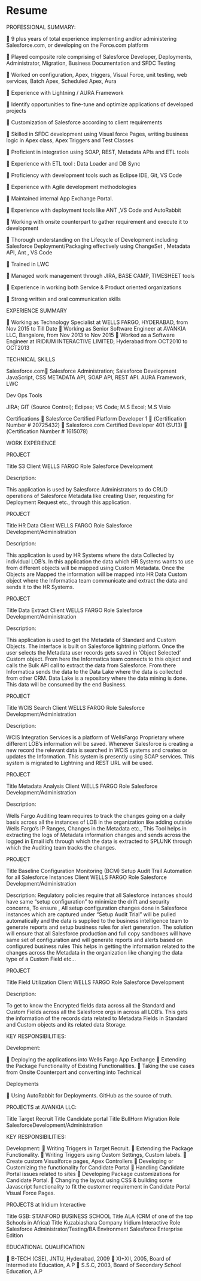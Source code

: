 # Resume

PROFESSIONAL SUMMARY:

	9 plus years of total experience implementing and/or administering Salesforce.com, or developing on the Force.com platform

	Played  composite role comprising of Salesforce Developer, Deployments, Administrator, Migration, Business Documentation and SFDC Testing

	Worked on configuration, Apex, triggers, Visual Force, unit testing, web services, Batch Apex, Scheduled Apex, Aura

	Experience with Lightning / AURA Framework

	Identify opportunities to fine-tune and optimize applications of developed projects

	Customization of Salesforce according to client requirements

	Skilled in SFDC development using Visual force Pages, writing business logic in Apex class, Apex Triggers and Test Classes

	Proficient in integration using SOAP, REST, Metadata APIs and ETL tools

	Experience with ETL tool : Data Loader and DB Sync

	Proficiency with development tools such as Eclipse IDE, Git, VS Code

	Experience with Agile development methodologies

	Maintained internal App Exchange Portal. 

	Experience with deployment tools like ANT ,VS Code and AutoRabbit

	Working with onsite counterpart to gather requirement and execute it to development

	Thorough understanding on the Lifecycle of Development including Salesforce Deployment/Packaging effectively using ChangeSet , 		Metadata API, Ant , VS Code

	Trained in LWC	

	Managed work management through JIRA, BASE CAMP, TIMESHEET tools

	Experience in working both Service & Product oriented organizations

	Strong written and oral communication skills




EXPERIENCE SUMMARY

	Working as Technology Specialist at WELLS FARGO, HYDERABAD, from Nov 2015 to Till Date
	Working as Senior Software Engineer at AVANKIA LLC, Bangalore, from Nov 2013 to Nov 2015
	Worked as a Software Engineer at IRIDIUM INTERACTIVE LIMITED, 
	Hyderabad from OCT2010 to OCT2013




TECHNICAL SKILLS

Salesforce.com	Salesforce	Administration; 
Salesforce Development 
JavaScript, CSS
METADATA API, SOAP API, REST API.
AURA Framework, LWC

Dev Ops Tools 

JIRA; GIT (Source Control); Eclipse; VS Code; M.S Excel; M.S Visio



Certifications
	Salesforce Certified Platform Developer 1  (Certification Number # 20725432)
	Salesforce.com Certified Developer 401 (SU13)  (Certification Number # 1615078)

		
WORK EXPERIENCE


PROJECT 

Title	S3
Client		WELLS FARGO
Role		Salesforce Development

Description:

This application is used by Salesforce Administrators to do CRUD operations of Salesforce Metadata like creating User, requesting for Deployment Request etc., through this application.


PROJECT 

Title	HR Data
Client		WELLS FARGO
Role		Salesforce Development/Administration

Description:

This application is used by HR Systems where the data Collected by individual LOB’s.
In this application the data which HR Systems wants to use from different objects will be mapped using Custom Metadata. Once the Objects are Mapped the information will be mapped into HR Data Custom object where the Informatica team communicate and extract the data and sends it to the HR Systems.


PROJECT 

Title	Data Extract
Client		WELLS FARGO
Role		Salesforce Development/Administration

Description:

This application is used to get the Metadata of Standard and Custom Objects.
The interface is built on Salesforce lightning platform. Once the user selects the Metadata user records gets saved in ‘Object Selected’ Custom object.
From here the Informatica team connects to this object and calls the Bulk API call to extract the data from Salesforce. From there Informatica sends the data to the Data Lake where the data is collected from other CRM. Data Lake is a repository where the data mining is done. This data will be consumed by the end Business.


PROJECT 

Title	WCIS Search
Client		WELLS FARGO
Role		Salesforce Development/Administration

Description:

WCIS Integration Services is a platform of WellsFargo Proprietary where different LOB’s information will be saved. Whenever Salesforce is creating a new record the relevant data is searched in WCIS systems and creates or updates the Information.
This system is presently using SOAP services. 
This system is migrated to Lightning and REST URL will be used.


PROJECT 

Title	Metadata Analysis
Client		WELLS FARGO
Role		Salesforce Development/Administration

Description:

Wells Fargo Auditing team requires to track the changes going on a daily basis across all the instances of LOB in the organization like adding outside Wells Fargo’s IP Ranges, Changes in the Metadata etc.,
This Tool helps in extracting the logs of Metadata information changes and sends across the logged in Email id’s through which the data is extracted to SPLUNK through which the Auditing team tracks the changes.



PROJECT 

Title	Baseline Configuration Monitoring (BCM) Setup Audit Trail Automation for all Salesforce Instances
Client		WELLS FARGO
Role		Salesforce Development/Administration

Description:
Regulatory policies require that all Salesforce instances should have same “setup configuration”  to minimize the drift and security concerns, To ensure , All setup configuration changes done in Salesforce instances which are captured under “Setup Audit Trial” will be pulled automatically and the data is supplied to the business intelligence team to generate reports and setup business rules for alert generation.
The solution will ensure that all Salesforce production and full copy sandboxes will have same set of configuration and will generate reports and alerts based on configured business rules
This helps in getting the information related to the changes across the Metadata in the organization like changing the data type of a Custom Field etc…


PROJECT 

Title		Field Utilization
Client		WELLS FARGO
Role		Salesforce Development

Description:

To get to know the Encrypted fields data across all the Standard and Custom Fields across all the Salesforce orgs in across all LOB’s.
This gets the information of the records data related to Metadata Fields in Standard and Custom objects and its related data Storage.

KEY RESPONSIBILITIES:

Development:

	Deploying the applications into Wells Fargo App Exchange
	Extending the Package Functionality of Existing Functionalities.
	Taking the use cases  from Onsite Counterpart and converting into Technical 

Deployments

	Using AutoRabbit for Deployments. GitHub as the source of truth.





PROJECTS at AVANKIA LLC:

Title		Target Recruit
Title		Candidate portal
Title		BullHorn Migration
Role		SalesforceDevelopment/Administration

KEY RESPONSIBILITIES:

Development:
	Writing Triggers in Target Recruit.
	Extending the Package Functionality.
	Writing Triggers using Custom Settings, Custom labels.
	Create custom Visualforce pages, Apex Controllers
	Developing or Customizing the functionality for Candidate Portal
	Handling Candidate Portal issues related to sites 
	Developing Package customizations for Candidate Portal.
	Changing the layout using CSS & building some Javascript functionality to fit the customer requirement in Candidate Portal Visual Force Pages.


PROJECTS at Iridium Interactive

Title		GSB: STANFORD BUSINESS SCHOOL
Title		ALA (CRM of one of the top Schools in Africa)
Title		Kuzabiashara
Company	Iridium Interactive
Role		Salesforce Administrator/Testing/BA
Environment	Salesforce Enterprise Edition



EDUCATIONAL QUALIFICATION

	B-TECH (CSE), JNTU, Hyderabad, 2009
	XI+XII, 2005, Board of Intermediate Education, A.P
	S.S.C, 2003, Board of Secondary School Education, A.P

